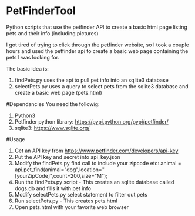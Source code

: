 # PetFinderTool
Python scripts that use the petfinder API to create a basic html page listing pets and their info (including pictures)

I got tired of trying to click through the petfinder website, so I took a couple hours and used the petfinder api to create a basic web page containing the pets I was looking for.

The basic idea is:<br>
1. findPets.py uses the api to pull pet info into an sqlite3 database<br>
2. selectPets.py uses a query to select pets from the sqlite3 database and create a basic web page (pets.html)<br>

#Dependancies
You need the followig:<br>
1. Python3
2. Petfinder python library: https://pypi.python.org/pypi/petfinder/ <br>
3. sqlite3: https://www.sqlite.org/

#Usage
1. Get an API key from https://www.petfinder.com/developers/api-key
2. Put the API key and secret into api_key.json
3. Modify the findPets.py find call to include your zipcode etc:
    animal = api.pet_find(animal="dog",location="[yourZipCode]",count=200,size="M");
4. Run the findPets.py script - This creates an sqlite database called dogs.db and fills it with pet info
5. Modify selectPets.py select statement to filter out pets 
6. Run selectPets.py - This creates pets.html
6. Open pets.html with your favorite web browser
